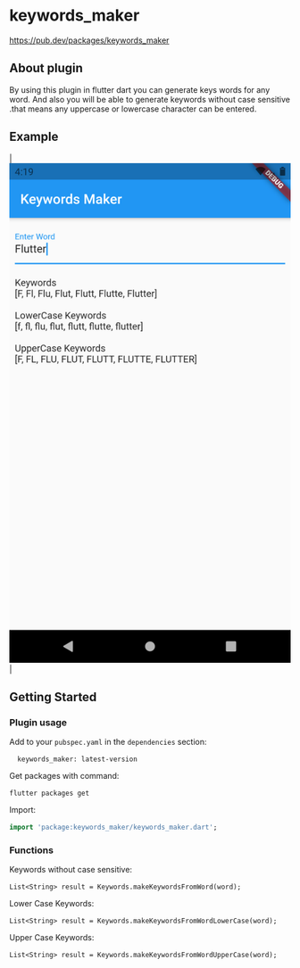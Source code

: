 # keywords_maker
https://pub.dev/packages/keywords_maker

## About plugin

By using this plugin in flutter dart you can generate keys words for any word. And also you will be able to  generate keywords without case sensitive .that means any uppercase or lowercase character can be entered.

## Example

| ![Example](https://raw.githubusercontent.com/SECODEK/keywords_maker/main/Example.png) |

## Getting Started

### Plugin usage

Add to your `pubspec.yaml` in the `dependencies` section:
```
  keywords_maker: latest-version
```

Get packages with command:
```
flutter packages get
```

Import:
```dart
import 'package:keywords_maker/keywords_maker.dart';
```

### Functions

Keywords without case sensitive:
```
List<String> result = Keywords.makeKeywordsFromWord(word);
```

Lower Case Keywords:
```
List<String> result = Keywords.makeKeywordsFromWordLowerCase(word);
```

Upper Case Keywords:
```
List<String> result = Keywords.makeKeywordsFromWordUpperCase(word);
```